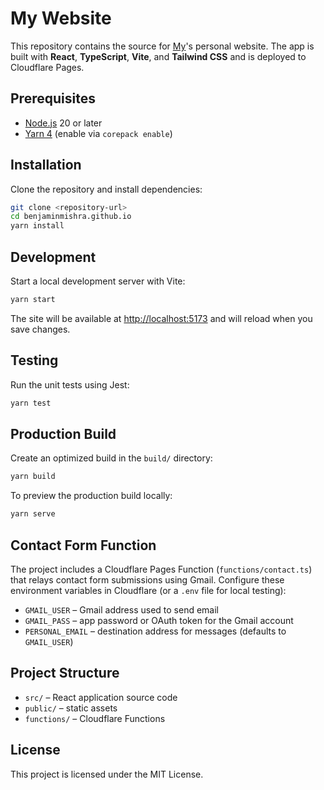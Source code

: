 # My Website

This repository contains the source for [My](https://benjaminmishra.com)'s personal website. The app is built with **React**, **TypeScript**, **Vite**, and **Tailwind CSS** and is deployed to Cloudflare Pages.

## Prerequisites

- [Node.js](https://nodejs.org/) 20 or later
- [Yarn 4](https://yarnpkg.com/getting-started/install) (enable via `corepack enable`)

## Installation

Clone the repository and install dependencies:

```bash
git clone <repository-url>
cd benjaminmishra.github.io
yarn install
```

## Development

Start a local development server with Vite:

```bash
yarn start
```

The site will be available at [http://localhost:5173](http://localhost:5173) and will reload when you save changes.

## Testing

Run the unit tests using Jest:

```bash
yarn test
```

## Production Build

Create an optimized build in the `build/` directory:

```bash
yarn build
```

To preview the production build locally:

```bash
yarn serve
```

## Contact Form Function

The project includes a Cloudflare Pages Function (`functions/contact.ts`) that relays contact form submissions using Gmail. Configure these environment variables in Cloudflare (or a `.env` file for local testing):

- `GMAIL_USER` – Gmail address used to send email
- `GMAIL_PASS` – app password or OAuth token for the Gmail account
- `PERSONAL_EMAIL` – destination address for messages (defaults to `GMAIL_USER`)

## Project Structure

- `src/` – React application source code
- `public/` – static assets
- `functions/` – Cloudflare Functions

## License

This project is licensed under the MIT License.

